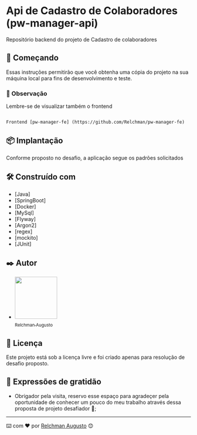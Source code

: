 # Api de Cadastro de Colaboradores (pw-manager-api)

Repositório backend do projeto de Cadastro de colaboradores


## 🚀 Começando

Essas instruções permitirão que você obtenha uma cópia do projeto na sua máquina local para fins de desenvolvimento e teste.

### 🎉 Observação

Lembre-se de visualizar também o frontend

```

Frontend [pw-manager-fe] (https://github.com/Relchman/pw-manager-fe)

```

## 📦 Implantação

Conforme proposto no desafio, a aplicação segue os padrões solicitados

## 🛠️ Construído com

* [Java]
* [SpringBoot]
* [Docker]
* [MySql]
* [Flyway]
* [Argon2]
* [regex]
* [mockito]
* [JUnit]


## ✒️ Autor

* [<img loading="lazy" src="https://avatars.githubusercontent.com/u/64421969?v=4" width=115><br><sub>Relchman Augusto</sub>](https://github.com/Relchman) 

## 📄 Licença

Este projeto está sob a licença livre e foi criado apenas para resolução de desafio proposto.

## 🎁 Expressões de gratidão

* Obrigador pela visita, reservo esse espaço para agradeçer pela oportunidade de conhecer um pouco do meu trabalho através dessa proposta de projeto desafiador 📢;


---
⌨️ com ❤️ por [Relchman Augusto](https://br.linkedin.com/in/relchman) 😊

